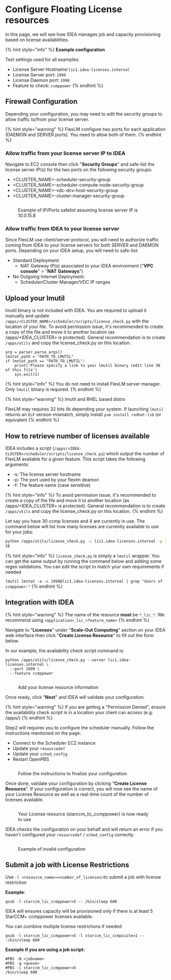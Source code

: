# Configure Floating License resources

In this page, we will see how IDEA manages job and capacity provisioning based on license availabilities.

{% hint style="info" %}
**Example configuration**

Test settings used for all examples:

* License Server Hostname:`lic1.idea-licenses.internal`
* License Server port: `1999`
* License Daemon port: `1998`
* Feature to check: `ccmppower`
{% endhint %}

## Firewall Configuration <a href="#firewall-configuration" id="firewall-configuration"></a>

Depending your configuration, you may need to edit the security groups to allow traffic to/from your license server.

{% hint style="warning" %}
FlexLM configure two ports for each application (DAEMON and SERVER ports). You need to allow both of them.
{% endhint %}

### **Allow traffic from your license server IP to IDEA**

Navigate to EC2 console then click "**Security Groups**" and safe-list the license server IP(s) for the two ports on the following security groups:

* \<CLUSTER\_NAME>-scheduler-security-group
* \<CLUSTER\_NAME>-scheduler-compute-node-security-group
* \<CLUSTER\_NAME>-vdc-dcv-host-security-group
* \<CLUSTER\_NAME>-cluster-manager-security-group

<figure><img src="../.gitbook/assets/Screen Shot 2022-11-29 at 10.51.58 AM.png" alt=""><figcaption><p>Example of IP/Ports safelist assuming license server IP is 10.0.15.8</p></figcaption></figure>

### **Allow traffic from IDEA to your license server**

Since FlexLM use client/server protocol, you will need to authorize traffic coming from IDEA to your license servers for both SERVER and DAEMON ports. Depending on your IDEA setup, you will need to safe-list:

* Standard Deployment:
  * NAT Gateway IP(s) associated to your IDEA environment ("**VPC console**" > "**NAT** **Gateways**")
* No Outgoing Internet Deployment:
  * Scheduler/Cluster Manager/VDC IP ranges&#x20;

## Upload your lmutil <a href="#upload-your-lmutil" id="upload-your-lmutil"></a>

lmutil binary is not included with IDEA. You are required to upload it manually and update `/apps/<CLUSTER_NAME>/scheduler/scripts/license_check.py` with the location of your file. To avoid permission issue, it's recommended to create a copy of the file and move it to another location (as /apps/\<IDEA\_CLUSTER> is protected). General recommendation is to create `/apps/utils` and copy the license\_check.py on this location.

```
arg = parser.parse_args()
lmstat_path = "PATH_TO_LMUTIL"
if lmstat_path == "PATH_TO_LMUTIL":
    print('Please specify a link to your lmutil binary (edit line 30 of this file')
    sys.exit(1)
```

{% hint style="info" %}
You do not need to install FlexLM server manager. Only `lmutil` binary is required.
{% endhint %}

{% hint style="warning" %}
lmutil and RHEL based distro

FlexLM may requires 32 bits lib depending your system. If launching `lmutil` returns an `ELF` version mismatch, simply install `yum install redhat-lsb` (or equivalent
{% endhint %}

## How to retrieve number of licenses available <a href="#how-to-retrieve-number-of-licenses-available" id="how-to-retrieve-number-of-licenses-available"></a>

IDEA includes a script (`/apps/<IDEA-CLUSTER>/scheduler/scripts/license_check.py`) which output the number of FlexLM available for a given feature. This script takes the following arguments:

* \-s: The license server hostname
* \-p: The port used by your flexlm deamon
* \-f: The feature name (case sensitive)

{% hint style="info" %}
To avoid permission issue, it's recommended to create a copy of the file and move it to another location (as /apps/\<IDEA\_CLUSTER> is protected). General recommendation is to create `/apps/utils` and copy the license\_check.py on this location.
{% endhint %}

Let say you have 30 ccmp licenses and 4 are currently in use. The command below will list how many licenses are currently available to use for your jobs:

```bash
python /apps/utils/license_check.py -s lic1.idea-licenses.internal -p 1999 -f ccmppower
26
```

{% hint style="info" %}
`license_check.py` is simply a `lmutil` wrapper. You can get the same output by running the command below and adding some regex validations. You can edit the script to match your own requirements if needed

`lmutil lmstat -a -c 1999@lic1.idea-licenses.internal | grep "Users of ccmppower:"`
{% endhint %}

## Integration with IDEA <a href="#integration-with-scale-out-computing-on-aws" id="integration-with-scale-out-computing-on-aws"></a>

{% hint style="warning" %}
The name of the resource **must** be `*_lic_*`. We recommend using `<application>_lic_<feature_name>`
{% endhint %}

Navigate to  "**Licenses**" under "**Scale-Out Computing**" section on your IDEA web interface then click "**Create License Resource**" to fill out the form below.&#x20;

In our example, the availability check script command is:

```
python /apps/utils/license_check.py --server lic1.idea-licenses.internal \
  --port 1999 \ 
  --feature ccmppower
```

<figure><img src="../.gitbook/assets/Screen Shot 2022-11-29 at 2.56.07 PM.png" alt=""><figcaption><p>Add your license resource information</p></figcaption></figure>

Once ready, click "**Next**" and IDEA will validate your configuration.&#x20;

{% hint style="warning" %}
If you are getting a "Permission Denied", ensure the availability check script is in a location your client can access (e.g: /apps/)
{% endhint %}

Step2 will requires you to configure the scheduler manually. Follow the instructions mentioned on the page:

* Connect to the Scheduler EC2 instance&#x20;
* Update your `resourcedef`
* Update your `sched_config`&#x20;
* &#x20;Restart OpenPBS

<figure><img src="../.gitbook/assets/Screen Shot 2022-11-29 at 2.59.16 PM.png" alt=""><figcaption><p>Follow the instructions to finalize your configuration</p></figcaption></figure>

Once done, validate your configuration by clicking "**Create License Resource**". If your configuration is correct, you will now see the name of your License Resource as well as a real-time count of the number of licenses available.

<figure><img src="../.gitbook/assets/Screen Shot 2022-11-29 at 3.03.20 PM.png" alt=""><figcaption><p>Your License resource (starccm_lic_ccmppower) is now ready to use</p></figcaption></figure>

IDEA checks the configuration on your behalf and will return an error if you haven't configured your `resourcedef` / `sched_config` correctly.

<figure><img src="../.gitbook/assets/Screen Shot 2022-11-29 at 3.04.46 PM.png" alt=""><figcaption><p>Example of invalid configuration</p></figcaption></figure>

## Submit a job with License Restrictions <a href="#test" id="test"></a>

Use `-l <resource_name>=<number_of_licenses>`to submit a job with license restriction

**Example**:

&#x20;`qsub -l starccm_lic_ccmppower=5 -- /bin/sleep 600`

IDEA will ensures capacity will be provisioned only if there is at least 5 StarCCM+ ccmppower licenses available.

You can combine multiple license restrictions if needed

`qsub -l starccm_lic_ccmppower=5 -l starccm_lic_ccmpsuite=1 -- -/bin/sleep 600`

**Example if you are using a job script:**

```
#PBS -N <jobname>
#PBS -q <queue>
#PBS -l starccm_lic_ccmppower=5 
/bin/sleep 600
```
